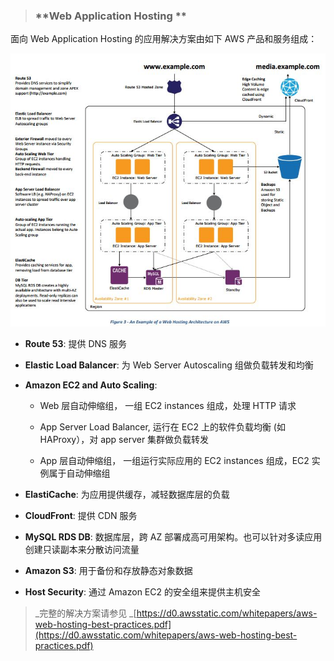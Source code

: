 > ### **Web Application Hosting **

面向 Web Application Hosting 的应用解决方案由如下 AWS 产品和服务组成：

![](/assets/webapplication.JPG)

* **Route 53**: 提供 DNS 服务

* **Elastic Load Balancer**: 为 Web Server Autoscaling 组做负载转发和均衡

* **Amazon EC2 and Auto Scaling**:

  * Web 层自动伸缩组， 一组 EC2 instances 组成，处理 HTTP 请求

  * App Server Load Balancer, 运行在 EC2 上的软件负载均衡 \(如 HAProxy），对 app server 集群做负载转发

  * App 层自动伸缩组， 一组运行实际应用的 EC2 instances 组成，EC2 实例属于自动伸缩组

* **ElastiCache**: 为应用提供缓存，减轻数据库层的负载

* **CloudFront**: 提供 CDN 服务

* **MySQL RDS DB**: 数据库层，跨 AZ 部署成高可用架构。也可以针对多读应用创建只读副本来分散访问流量

* **Amazon S3**: 用于备份和存放静态对象数据

* **Host Security**: 通过 Amazon EC2 的安全组来提供主机安全

> _完整的解决方案请参见 _[https://d0.awsstatic.com/whitepapers/aws-web-hosting-best-practices.pdf](https://d0.awsstatic.com/whitepapers/aws-web-hosting-best-practices.pdf)



